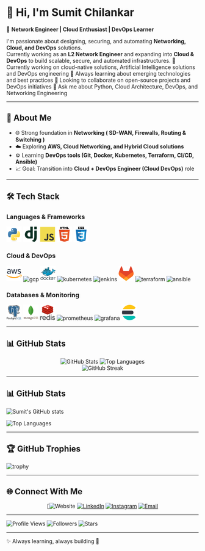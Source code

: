# 👋 Hi, I'm Sumit Chilankar  

🚀 **Network Engineer | Cloud Enthusiast | DevOps Learner**  

I'm passionate about designing, securing, and automating **Networking, Cloud, and DevOps** solutions.  
Currently working as an **L2 Network Engineer** and expanding into **Cloud & DevOps** to build scalable, secure, and automated infrastructures. 
🔭 Currently working on cloud-native solutions, Artificial Intelligence solutions and DevOps engineering
🌱 Always learning about emerging technologies and best practices
👯 Looking to collaborate on open-source projects and DevOps initiatives
💬 Ask me about Python, Cloud Architecture, DevOps, and Networking Engineering

---

## 🔹 About Me  
- 🌐 Strong foundation in **Networking ( SD-WAN, Firewalls, Routing & Switching )**  
- ☁️ Exploring **AWS, Cloud Networking, and Hybrid Cloud solutions**  
- ⚙️ Learning **DevOps tools (Git, Docker, Kubernetes, Terraform, CI/CD, Ansible)**  
- 📈 Goal: Transition into **Cloud + DevOps Engineer (Cloud DevOps)** role  

---

## 🛠️ Tech Stack

### **Languages & Frameworks**
<p align="left">
  <img src="https://raw.githubusercontent.com/devicons/devicon/master/icons/python/python-original.svg" alt="python" width="40" height="40"/>
  <img src="https://raw.githubusercontent.com/devicons/devicon/master/icons/django/django-plain.svg" alt="django" width="40" height="40"/>
  <img src="https://raw.githubusercontent.com/devicons/devicon/master/icons/javascript/javascript-original.svg" alt="javascript" width="40" height="40"/>
  <img src="https://raw.githubusercontent.com/devicons/devicon/master/icons/html5/html5-original-wordmark.svg" alt="html5" width="40" height="40"/>
  <img src="https://raw.githubusercontent.com/devicons/devicon/master/icons/css3/css3-original-wordmark.svg" alt="css3" width="40" height="40"/>
</p>

### **Cloud & DevOps**
<p align="left">
  <img src="https://raw.githubusercontent.com/devicons/devicon/master/icons/amazonwebservices/amazonwebservices-original-wordmark.svg" alt="aws" width="40" height="40"/>
  <img src="https://www.vectorlogo.zone/logos/google_cloud/google_cloud-icon.svg" alt="gcp" width="40" height="40"/>
  <img src="https://raw.githubusercontent.com/devicons/devicon/master/icons/docker/docker-original-wordmark.svg" alt="docker" width="40" height="40"/>
  <img src="https://www.vectorlogo.zone/logos/kubernetes/kubernetes-icon.svg" alt="kubernetes" width="40" height="40"/>
  <img src="https://www.vectorlogo.zone/logos/jenkins/jenkins-icon.svg" alt="jenkins" width="40" height="40"/>
  <img src="https://raw.githubusercontent.com/devicons/devicon/master/icons/gitlab/gitlab-original.svg" alt="gitlab" width="40" height="40"/>
  <img src="https://www.vectorlogo.zone/logos/terraformio/terraformio-icon.svg" alt="terraform" width="40" height="40"/>
  <img src="https://www.vectorlogo.zone/logos/ansible/ansible-icon.svg" alt="ansible" width="40" height="40"/>
</p>

### **Databases & Monitoring**
<p align="left">
  <img src="https://raw.githubusercontent.com/devicons/devicon/master/icons/postgresql/postgresql-original-wordmark.svg" alt="postgresql" width="40" height="40"/>
  <img src="https://raw.githubusercontent.com/devicons/devicon/master/icons/mongodb/mongodb-original-wordmark.svg" alt="mongodb" width="40" height="40"/>
  <img src="https://raw.githubusercontent.com/devicons/devicon/master/icons/redis/redis-original-wordmark.svg" alt="redis" width="40" height="40"/>
  <img src="https://www.vectorlogo.zone/logos/prometheusio/prometheusio-icon.svg" alt="prometheus" width="40" height="40"/>
  <img src="https://www.vectorlogo.zone/logos/grafana/grafana-icon.svg" alt="grafana" width="40" height="40"/>
  <img src="https://raw.githubusercontent.com/devicons/devicon/master/icons/elasticsearch/elasticsearch-original.svg" alt="elasticsearch" width="40" height="40"/>
</p>

---

## 📊 GitHub Stats

<div align="center">
  <img src="https://github-readme-stats.vercel.app/api?username=LondheShubham153&show_icons=true&theme=tokyonight&hide_border=true&count_private=true" alt="GitHub Stats" height="165">
  <img src="https://github-readme-stats.vercel.app/api/top-langs/?username=LondheShubham153&layout=compact&theme=tokyonight&hide_border=true" alt="Top Languages" height="165">
</div>

<div align="center">
  <img src="https://github-readme-streak-stats.herokuapp.com/?user=LondheShubham153&theme=tokyonight&hide_border=true" alt="GitHub Streak" width="400">
</div>

---


## 📊 GitHub Stats  

![Sumit's GitHub stats](https://github-readme-stats.vercel.app/api?username=SumitChilankar&show_icons=true&theme=radical)  

![Top Languages](https://github-readme-stats.vercel.app/api/top-langs/?username=SumitChilankar&layout=compact&theme=radical)  

---

## 🏆 GitHub Trophies  
![trophy](https://github-profile-trophy.vercel.app/?username=SumitChilankar&theme=radical&margin-w=15&margin-h=15)  

---

## 🌐 Connect With Me 

<div align="center"> 

[![Website]()
[![LinkedIn](https://img.shields.io/badge/LinkedIn-Connect-blue?style=for-the-badge&logo=linkedin&logoColor=white)](https://www.linkedin.com/in/sumitchilankar/)
[![Instagram](https://img.shields.io/badge/Instagram-Follow-E4405F?style=for-the-badge&logo=instagram&logoColor=white)](https://www.instagram.com/_sumit_chilankar_/)
[![Email](https://img.shields.io/badge/Email-sumitchilankar96@gmail.com-red?style=for-the-badge&logo=gmail&logoColor=white)](mailto:sumitchilankar@gmail.com)

</div> 

--- 


![Profile Views](https://komarev.com/ghpvc/?username=SumitChilankar&color=blue)
![Followers](https://img.shields.io/github/followers/SumitChilankar?label=Followers&style=social)
![Stars](https://img.shields.io/github/stars/SumitChilankar?label=Stars&style=social)

---
✨ Always learning, always building 🚀  
